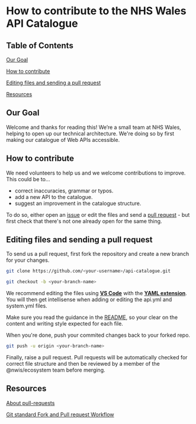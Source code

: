 # How to contribute to the NHS Wales API Catalogue

## Table of Contents

[Our Goal](#Our-Goal)

[How to contribute](#How-to-contribute)

[Editing files and sending a pull request](#Editing-files-and-sending-a-pull-request)

[Resources](#Resources)

## Our Goal

Welcome and thanks for reading this! We’re a small team at NHS Wales, helping to open up our technical architecture. We're doing so by first making our catalogue of Web APIs accessible.

## How to contribute

We need volunteers to help us and we welcome contributions to improve. This could be to...

- correct inaccuracies, grammar or typos.
- add a new API to the catalogue.
- suggest an improvement in the catalogue structure.

To do so, either open an [issue](https://github.com/nwisbeta/api-catalogue/issues) or edit the files and send a [pull request](https://github.com/nwisbeta/api-catalogue/pulls) - but first check that there's not one already open for the same thing.

## Editing files and sending a pull request

To send us a pull request, first fork the repository and create a new branch for your changes.

```bash
git clone https://github.com/<your-username>/api-catalogue.git

git checkout -b <your-branch-name>
```

We recommend editing the files using [**VS Code**](https://code.visualstudio.com/) with the [**YAML extension**](https://marketplace.visualstudio.com/items?itemName=redhat.vscode-yaml). You will then get intellisense when adding or editing the api.yml and system.yml files.

Make sure you read the guidance in the [README](README.md), so your clear on the content and writing style expected for each file.

When you're done, push your commited changes back to your forked repo.  

```bash
git push -u origin <your-branch-name>
```

Finally, raise a pull request. Pull requests will be automatically checked for correct file structure and then be reviewed by a member of the @nwis/ecosystem team before merging.

## Resources

[About pull-requests](https://help.github.com/en/github/collaborating-with-issues-and-pull-requests/about-pull-requests)

[Git standard Fork and Pull request Workflow](https://gist.github.com/Chaser324/ce0505fbed06b947d962)
